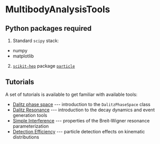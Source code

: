 # MultibodyAnalysisTools

Python packages required
------------------------
1. Standard `scipy` stack:
  * numpy
  * matplotlib

2. [`scikit-hep`](https://github.com/scikit-hep) package [`particle`](https://github.com/scikit-hep/particle)

Tutorials
---------
A set of tutorials is available to get familiar with available tools:
 * [Dalitz phase space](https://github.com/VitalyVorobyev/MultibodyAnalysisTools/blob/master/tutorials/DalitzPhaseSpace.ipynb) --- introduction to the `DalitzPhaseSpace` class
 * [Dalitz Resonance](https://github.com/VitalyVorobyev/MultibodyAnalysisTools/blob/master/tutorials/DalitzResonance.ipynb) --- introduction to the decay dynamics and event generation tools
 * [Simple Interference](https://github.com/VitalyVorobyev/MultibodyAnalysisTools/blob/master/tutorials/SimpleInterference.ipynb) --- properties of the Breit-Wigner resonance parameterization
 * [Detection Efficiency](https://github.com/VitalyVorobyev/MultibodyAnalysisTools/blob/master/tutorials/DetectionEfficiency.ipynb) --- particle detection effects on kinematic distributions
 